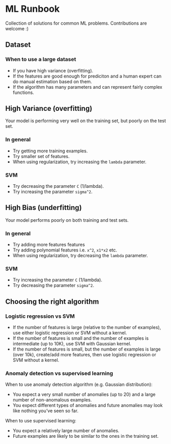 # ML Runbook

Collection of solutions for common ML problems. Contributions are welcome :)

## Dataset

### When to use a large dataset

- If you have high variance (overfitting).
- If the features are good enough for prediciton and a human expert can do manual estimation based on them.
- If the algorithm has many parameters and can represent fairly complex functions.

## High Variance (overfitting)

Your model is performing very well on the training set, but poorly on the test set.

### In general

- Try getting more training examples.
- Try smaller set of features.
- When using regularization, try increasing the `lambda` parameter.

### SVM

- Try decreasing the parameter `C` (1/lambda).
- Try increasing the parameter `sigma^2`.

## High Bias (underfitting)

Your model performs poorly on both training and test sets.

### In general

- Try adding more features features
- Try adding polynomial features i.e. `x^2`, `x1*x2` etc.
- When using regularization, try decreasing the `lambda` parameter.

### SVM

- Try increasing the parameter `C` (1/lambda).
- Try decreasing the parameter `sigma^2`.

## Choosing the right algorithm

### Logistic regression vs SVM

- If the number of features is large (relative to the number of examples), use either logistic regression or SVM without a kernel.
- If the number of features is small and the number of examples is intermediate (up to 10K), use SVM with Gaussian kernel.
- If the number of features is small, but the number of examples is large (over 10k), create/add more features, then use logistic regression or SVM without a kernel.

### Anomaly detection vs supervised learning

When to use anomaly detection algorithm (e.g. Gaussian distribution):

- You expect a very small number of anomalies (up to 20) and a large number of non-anomalous examples.
- You expect different types of anomalies and future anomalies may look like nothing you’ve seen so far.

When to use supervised learning:

- You expect a relatively large number of anomalies.
- Future examples are likely to be similar to the ones in the training set.
